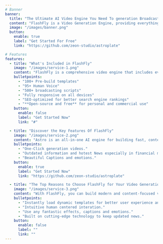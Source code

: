 ```yaml
---
# Banner
banner:
  title: "The Ultimate AI Video Engine You Need To generation Broadcasting-Video"
  content: "FlashFly is a Video Generation Engine, providing everything you need to generate video and save valuable time"
  image: "/images/banner.png"
  button:
    enable: true
    label: "Get Started For Free"
    link: "https://github.com/zeon-studio/astroplate"

# Features
features:
  - title: "What's Included in FlashFly"
    image: "/images/service-1.png"
    content: "FlashFly is a comprehensive video engine that includes everything you need to generate video. What's Included in FlashFly"
    bulletpoints:
      - "100+ Pre-build templates"
      - "95+ Human Voice"
      - "500+ broadcasting scripts"
      - "Fully responsive on all devices"
      - "SEO-optimized for better search engine rankings"
      - "**Open-source and free** for personal and commercial use"
    button:
      enable: false
      label: "Get Started Now"
      link: "#"

  - title: "Discover the Key Features Of FlashFly"
    image: "/images/service-2.png"
    content: "Astro is an all-in-one AI engine for building fast, content-focused videos for professionals and creators. Some of the key features are:"
    bulletpoints:
      - "One-Click generation videos."
      - "Outdated information and hotest News especially in financial market."
      - "Beautiful Captions and emotions."
    button:
      enable: true
      label: "Get Started Now"
      link: "https://github.com/zeon-studio/astroplate"

  - title: "The Top Reasons to Choose FlashFly for Your Video Generations"
    image: "/images/service-3.png"
    content: "With FlashFly, you can build modern and content-focused videos without sacrificing performance or ease of use."
    bulletpoints:
      - "Instantly load dynamic templates for better user experience and SEO."
      - "Intuitive human centered interation."
      - "Use any fantastic effects, captions and emotions."
      - "Built on cutting-edge technology to keep updated news."
    button:
      enable: false
      label: ""
      link: ""
---
```

